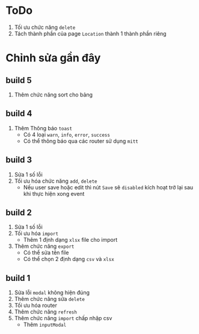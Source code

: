 # ToDo
1. Tối ưu chức năng `delete`
1. Tách thành phần của page `Location` thành 1 thành phần riêng

# Chỉnh sửa gần đây

## build 5
1. Thêm chức năng sort cho bảng

## build 4
1. Thêm Thông báo `toast`
    - Có 4 loại `warn`, `info`, `error`, `success`
    - Có thể thông báo qua các router sử dụng `mitt`

## build 3
1. Sửa 1 số lỗi
1. Tối ưu hóa chức năng `add`, `delete`
    - Nếu user save hoặc edit thì nút `Save` sẽ `disabled` kích hoạt trở lại sau khi thực hiện xong event

## build 2
1. Sửa 1 số lỗi
1. Tối ưu hóa `import`
    - Thêm 1 định dạng `xlsx` file cho import
1. Thêm chức năng `export`
    - Có thể sửa tên file
    - Có thể chọn 2 định dạng `csv` và `xlsx`

## build 1
1. Sửa lỗi `modal` không hiện đúng
1. Thêm chức năng sửa `delete`
1. Tối ưu hóa router
1. Thêm chức năng `refresh`
1. Thêm chức năng `import` chấp nhập csv
    - Thêm `inputModal`